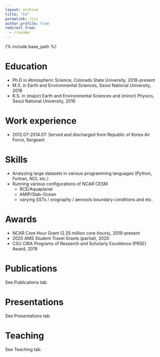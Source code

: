 ```yaml
---
layout: archive
title: "CV"
permalink: /cv/
author_profile: true
redirect_from:
  - /resume
---
```


{% include base_path %}

Education
======
* Ph.D in Atmospheric Science, Colorado State University, 2018-present
* M.S. in Earth and Environmental Sciences, Seoul National University, 2018
* B.S. in (major) Earth and Environmental Sciences and (minor) Physics, Seoul National University, 2016

Work experience
======
* 2012.07-2014.07: Served and discharged from Republic of Korea Air Force, Sergeant
  
Skills
======
* Analyzing large datasets in various programming languages (Python, Fortran, NCL etc.)
* Running various configurations of NCAR CESM
  * RCE/Aquaplanet
  * AMIP/Slab-Ocean
  * varying SSTs / orography / aerosols boundary conditions and etc.

Awards
======
* NCAR Core Hour Grant (2.35 million core-hours), 2019-present
* 2020 AMS Student Travel Grants (partial), 2020                                             
* CSU CIRA Programs of Research and Scholarly Excellence (PRSE) Award, 2019

Publications
======
See Publications tab.
  
Presentations
======
See Presentations tab.
  
Teaching
======
See Teaching tab.
 

